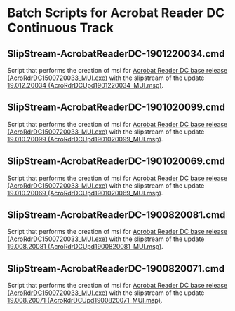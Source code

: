 # Batch Scripts for Acrobat Reader DC Continuous Track

## SlipStream-AcrobatReaderDC-1901220034.cmd
Script that performs the creation of msi for [Acrobat Reader DC base release (AcroRdrDC1500720033_MUI.exe)](https://www.adobe.com/devnet-docs/acrobatetk/tools/ReleaseNotesDC/continuous/dccontinuous.html) with the slipstream of the update [19.012.20034 (AcroRdrDCUpd1901220034_MUI.msp)](https://www.adobe.com/devnet-docs/acrobatetk/tools/ReleaseNotesDC/continuous/dccontinuousmay2019.html).

## SlipStream-AcrobatReaderDC-1901020099.cmd
Script that performs the creation of msi for [Acrobat Reader DC base release (AcroRdrDC1500720033_MUI.exe)](https://www.adobe.com/devnet-docs/acrobatetk/tools/ReleaseNotesDC/continuous/dccontinuous.html) with the slipstream of the update [19.010.20099 (AcroRdrDCUpd1901020099_MUI.msp)](https://www.adobe.com/devnet-docs/acrobatetk/tools/ReleaseNotesDC/continuous/dccontinuousapril2019.html).

## SlipStream-AcrobatReaderDC-1901020069.cmd
Script that performs the creation of msi for [Acrobat Reader DC base release (AcroRdrDC1500720033_MUI.exe)](https://www.adobe.com/devnet-docs/acrobatetk/tools/ReleaseNotesDC/continuous/dccontinuous.html) with the slipstream of the update [19.010.20069 (AcroRdrDCUpd1901020069_MUI.msp)](https://www.adobe.com/devnet-docs/acrobatetk/tools/ReleaseNotesDC/continuous/dccontinuousdecember2018ooc.html).

## SlipStream-AcrobatReaderDC-1900820081.cmd
Script that performs the creation of msi for [Acrobat Reader DC base release (AcroRdrDC1500720033_MUI.exe)](https://www.adobe.com/devnet-docs/acrobatetk/tools/ReleaseNotesDC/continuous/dccontinuous.html) with the slipstream of the update [19.008.20081 (AcroRdrDCUpd1900820081_MUI.msp)](https://www.adobe.com/devnet-docs/acrobatetk/tools/ReleaseNotesDC/continuous/dccontinuousnovember2018.html).

## SlipStream-AcrobatReaderDC-1900820071.cmd
Script that performs the creation of msi for [Acrobat Reader DC base release (AcroRdrDC1500720033_MUI.exe)](https://www.adobe.com/devnet-docs/acrobatetk/tools/ReleaseNotesDC/continuous/dccontinuous.html) with the slipstream of the update [19.008.20071 (AcroRdrDCUpd1900820071_MUI.msp)](https://www.adobe.com/devnet-docs/acrobatetk/tools/ReleaseNotesDC/continuous/dccontinuousoctober2018.html).
